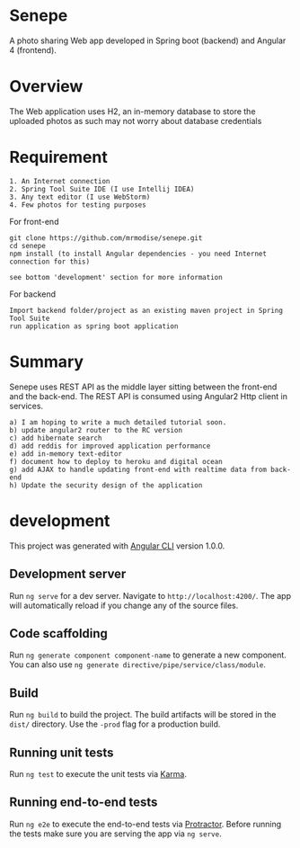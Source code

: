 # Senepe
A photo sharing Web app developed in Spring boot (backend) and Angular 4 (frontend). 

# Overview
The Web application uses H2, an in-memory database to store the uploaded photos as such may not worry about database credentials

# Requirement
```
1. An Internet connection
2. Spring Tool Suite IDE (I use Intellij IDEA)
3. Any text editor (I use WebStorm)
4. Few photos for testing purposes
```

For front-end
```
git clone https://github.com/mrmodise/senepe.git
cd senepe
npm install (to install Angular dependencies - you need Internet connection for this)

see bottom 'development' section for more information
```

For backend
```
Import backend folder/project as an existing maven project in Spring Tool Suite
run application as spring boot application

```

# Summary
Senepe uses REST API as the middle layer sitting between the front-end and the back-end. The REST API is consumed using Angular2 Http client in services. 

```
a) I am hoping to write a much detailed tutorial soon. 
b) update angular2 router to the RC version
c) add hibernate search
d) add reddis for improved application performance
e) add in-memory text-editor
f) document how to deploy to heroku and digital ocean
g) add AJAX to handle updating front-end with realtime data from back-end
h) Update the security design of the application
```
# development
This project was generated with [Angular CLI](https://github.com/angular/angular-cli) version 1.0.0.

## Development server

Run `ng serve` for a dev server. Navigate to `http://localhost:4200/`. The app will automatically reload if you change any of the source files.

## Code scaffolding

Run `ng generate component component-name` to generate a new component. You can also use `ng generate directive/pipe/service/class/module`.

## Build

Run `ng build` to build the project. The build artifacts will be stored in the `dist/` directory. Use the `-prod` flag for a production build.

## Running unit tests

Run `ng test` to execute the unit tests via [Karma](https://karma-runner.github.io).

## Running end-to-end tests

Run `ng e2e` to execute the end-to-end tests via [Protractor](http://www.protractortest.org/).
Before running the tests make sure you are serving the app via `ng serve`.

